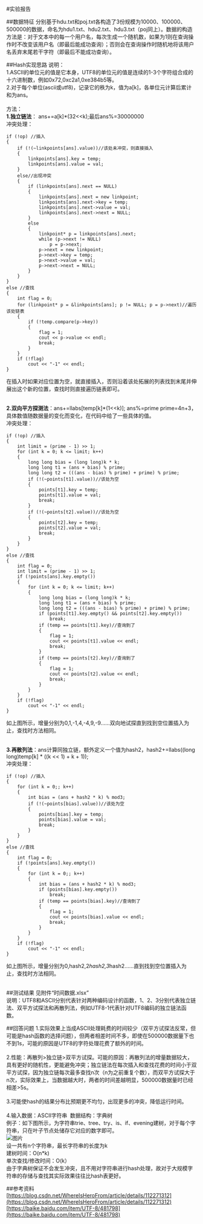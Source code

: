 #实验报告<br>

##数据特征
分别基于hdu.txt和poj.txt各构造了3份规模为10000、100000、500000的数据，命名为hdu1.txt、hdu2.txt、hdu3.txt（poj同上）。数据的构造方法是：对于文本中的每一个用户名，每次生成一个随机数，如果为1则在查询操作时不改变该用户名（即最后能成功查询）；否则会在查询操作时随机地将该用户名丢弃末尾若干字符（即最后不能成功查询）。<br>

##Hash实现思路
说明：<br>
1.ASCII的单位元的值是它本身，UTF8的单位元的值是连续的1-3个字符组合成的十六进制数，例如0x72,0xc2a1,0xe384b5等。<br>
2.对于每个单位(ascii或utf8)，记录它的秩为k，值为a[k]，各单位元计算后累计和为ans。<br><br>
方法：<br>
**1.独立链法**： ans+=a[k]*(32<<k);最后ans%=30000000<br>
冲突处理：<br>

	if (!op) //插入
	{
		if (!(~linkpoints[ans].value))//该处未冲突，则直接插入
		{
			linkpoints[ans].key = temp;
			linkpoints[ans].value = val;
		}
		else//出现冲突
		{
			if (linkpoints[ans].next == NULL)
			{
				linkpoints[ans].next = new linkpoint;
				linkpoints[ans].next->key = temp;
				linkpoints[ans].next->value = val;
				linkpoints[ans].next->next = NULL;
			}
			else
			{
				linkpoint* p = linkpoints[ans].next;
				while (p->next != NULL)
					p = p->next;
				p->next = new linkpoint;
				p->next->key = temp;
				p->next->value = val;
				p->next->next = NULL;
			}
		}
	}
	else //查找
	{
		int flag = 0;
		for (linkpoint* p = &linkpoints[ans]; p != NULL; p = p->next)//遍历该处链表
		{
			if (!temp.compare(p->key))
			{
				flag = 1;
				cout << p->value << endl;
				break;
			}
		}
		if (!flag)
			cout << "-1" << endl;
	}
在插入时如果对应位置为空，就直接插入，否则沿着该处拓展的列表找到末尾并伸展出这个新的位置，查找时则直接遍历链表即可。<br><br>

**2.双向平方探测法**：ans+=llabs[temp[k]*(1<<k)]; ans%=prime prime=4n+3，具体数值随数据量的变化而变化，在代码中给了一些具体的值。<br>
冲突处理：<br>

	if (!op) //插入
	{
		int limit = (prime - 1) >> 1;
		for (int k = 0; k <= limit; k++)
		{
			long long bias = (long long)k * k;
			long long t1 = (ans + bias) % prime;
			long long t2 = (((ans - bias) % prime) + prime) % prime;
			if (!(~points[t1].value))//该处为空
			{
				points[t1].key = temp;
				points[t1].value = val;
				break;
			}
			if (!(~points[t2].value))//该处为空
			{
				points[t2].key = temp;
				points[t2].value = val;
				break;
			}
		}
	}
	else //查找
	{
		int flag = 0;
		int limit = (prime - 1) >> 1;
		if (!points[ans].key.empty())
		{
			for (int k = 0; k <= limit; k++)
			{
				long long bias = (long long)k * k;
				long long t1 = (ans + bias) % prime;
				long long t2 = (((ans - bias) % prime) + prime) % prime;
				if (points[t1].key.empty() && points[t2].key.empty())
					break;
				if (temp == points[t1].key)//查询到了
				{
					flag = 1;
					cout << points[t1].value << endl;
					break;
				}
				if (temp == points[t2].key)//查询到了
				{
					flag = 1;
					cout << points[t2].value << endl;
					break;
				}
			}
		}
		if (!flag)
			cout << "-1" << endl;
	}	
如上图所示，增量分别为0,1,-1,4,-4,9,-9......双向地试探直到找到空位置插入为止，查找时方法相同。<br><br>

**3.再散列法**：ans计算同独立链，额外定义一个值为hash2，hash2+=llabs((long long)temp[k] * ((k << 1) + k + 1));<br>
冲突处理：<br>

	if (!op) //插入
	{
		for (int k = 0;; k++)
		{
			int bias = (ans + hash2 * k) % mod3;
			if (!(~points[bias].value))//该处为空
			{
				points[bias].key = temp;
				points[bias].value = val;
				break;
			}
		}
	}
	else //查找
	{
		int flag = 0;
		if (!points[ans].key.empty())
		{
			for (int k = 0;; k++)
			{
				int bias = (ans + hash2 * k) % mod3;
				if (points[bias].key.empty())
					break;
				if (temp == points[bias].key)//查询到了
				{
					flag = 1;
					cout << points[bias].value << endl;
					break;
				}
			}
		}
		if (!flag)
			cout << "-1" << endl;
	}
如上图所示，增量分别为0,hash2,2*hash2,3*hash2......直到找到空位置插入为止，查找时方法相同。<br><br>

##测试结果
见附件“时间数据.xlsx”<br>
说明：UTF8和ASCII分别代表针对两种编码设计的函数，1、2、3分别代表独立链法、双平方试探法和再散列法，例如UTF8-1代表针对UTF8编码的独立链法函数。

##回答问题
1.实际效果上当成ASCII处理耗费的时间较少（双平方试探法反常，但可能是hash函数的选择问题），但两者相差时间不多，即使在500000数据量下也不到1s，可能的原因是UTF8的字符处理花费了额外的时间。<br><br>
2.性能：再散列>独立链>双平方试探。可能的原因：再散列法的增量数据较大，具有更好的随机性，更能避免冲突；独立链法在每次插入和查找花费的时间小于双平方试探，因为独立链每次最多查找n次（n为之前重复个数），而双平方试探大于n次，实际效果上，当数据越大时，两者的时间差越明显，500000数据量时已经相差>5s。<br><br>
3.可能使hash的结果分布比预期更不均匀，出现更多的冲突，降低运行时间。<br><br>
4.输入数据：ASCII字符串&nbsp;&nbsp;数据结构：字典树<br>
例子：如下图所示，为字符串trie、tree、try、is、if、evening建树，对于每个字符串，只在叶子节点处储存它对应的数字即可。<br>
![图片](1.png)<br>
设一共有n个字符串，最长字符串的长度为k<br>
建树时间：O(n*k)<br>
单次查找/修改时间：O(k）<br>
由于字典树保证不会发生冲突，且不用对字符串进行hash处理，故对于大规模字符串的存储与查找其实际效果往往比hash表更好。

##参考资料
[https://blog.csdn.net/WhereIsHeroFrom/article/details/112271312](https://blog.csdn.net/WhereIsHeroFrom/article/details/112271312)<br>
[https://baike.baidu.com/item/UTF-8/481798](https://baike.baidu.com/item/UTF-8/481798)